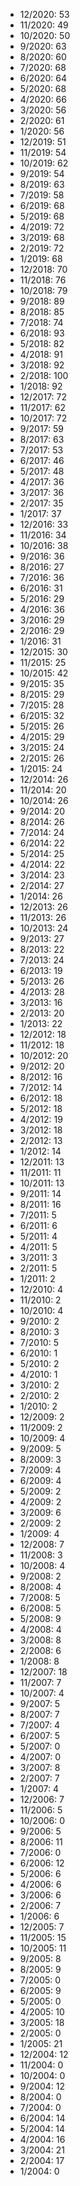 *  12/2020: 53
*  11/2020: 49
*  10/2020: 50
*  9/2020: 63
*  8/2020: 60
*  7/2020: 68
*  6/2020: 64
*  5/2020: 68
*  4/2020: 66
*  3/2020: 56
*  2/2020: 61
*  1/2020: 56
*  12/2019: 51
*  11/2019: 54
*  10/2019: 62
*  9/2019: 54
*  8/2019: 63
*  7/2019: 58
*  6/2019: 68
*  5/2019: 68
*  4/2019: 72
*  3/2019: 68
*  2/2019: 72
*  1/2019: 68
*  12/2018: 70
*  11/2018: 76
*  10/2018: 79
*  9/2018: 89
*  8/2018: 85
*  7/2018: 74
*  6/2018: 93
*  5/2018: 82
*  4/2018: 91
*  3/2018: 92
*  2/2018: 100
*  1/2018: 92
*  12/2017: 72
*  11/2017: 62
*  10/2017: 72
*  9/2017: 59
*  8/2017: 63
*  7/2017: 53
*  6/2017: 46
*  5/2017: 48
*  4/2017: 36
*  3/2017: 36
*  2/2017: 35
*  1/2017: 37
*  12/2016: 33
*  11/2016: 34
*  10/2016: 38
*  9/2016: 36
*  8/2016: 27
*  7/2016: 36
*  6/2016: 31
*  5/2016: 29
*  4/2016: 36
*  3/2016: 29
*  2/2016: 29
*  1/2016: 31
*  12/2015: 30
*  11/2015: 25
*  10/2015: 42
*  9/2015: 35
*  8/2015: 29
*  7/2015: 28
*  6/2015: 32
*  5/2015: 26
*  4/2015: 29
*  3/2015: 24
*  2/2015: 26
*  1/2015: 24
*  12/2014: 26
*  11/2014: 20
*  10/2014: 26
*  9/2014: 20
*  8/2014: 26
*  7/2014: 24
*  6/2014: 22
*  5/2014: 25
*  4/2014: 22
*  3/2014: 23
*  2/2014: 27
*  1/2014: 26
*  12/2013: 26
*  11/2013: 26
*  10/2013: 24
*  9/2013: 27
*  8/2013: 22
*  7/2013: 24
*  6/2013: 19
*  5/2013: 26
*  4/2013: 28
*  3/2013: 16
*  2/2013: 20
*  1/2013: 22
*  12/2012: 18
*  11/2012: 18
*  10/2012: 20
*  9/2012: 20
*  8/2012: 16
*  7/2012: 14
*  6/2012: 18
*  5/2012: 18
*  4/2012: 19
*  3/2012: 18
*  2/2012: 13
*  1/2012: 14
*  12/2011: 13
*  11/2011: 11
*  10/2011: 13
*  9/2011: 14
*  8/2011: 16
*  7/2011: 5
*  6/2011: 6
*  5/2011: 4
*  4/2011: 5
*  3/2011: 3
*  2/2011: 5
*  1/2011: 2
*  12/2010: 4
*  11/2010: 2
*  10/2010: 4
*  9/2010: 2
*  8/2010: 3
*  7/2010: 5
*  6/2010: 1
*  5/2010: 2
*  4/2010: 1
*  3/2010: 2
*  2/2010: 2
*  1/2010: 2
*  12/2009: 2
*  11/2009: 2
*  10/2009: 4
*  9/2009: 5
*  8/2009: 3
*  7/2009: 4
*  6/2009: 4
*  5/2009: 2
*  4/2009: 2
*  3/2009: 6
*  2/2009: 2
*  1/2009: 4
*  12/2008: 7
*  11/2008: 3
*  10/2008: 4
*  9/2008: 2
*  8/2008: 4
*  7/2008: 5
*  6/2008: 5
*  5/2008: 9
*  4/2008: 4
*  3/2008: 8
*  2/2008: 6
*  1/2008: 8
*  12/2007: 18
*  11/2007: 7
*  10/2007: 4
*  9/2007: 5
*  8/2007: 7
*  7/2007: 4
*  6/2007: 5
*  5/2007: 0
*  4/2007: 0
*  3/2007: 8
*  2/2007: 7
*  1/2007: 4
*  12/2006: 7
*  11/2006: 5
*  10/2006: 0
*  9/2006: 5
*  8/2006: 11
*  7/2006: 0
*  6/2006: 12
*  5/2006: 6
*  4/2006: 6
*  3/2006: 6
*  2/2006: 7
*  1/2006: 6
*  12/2005: 7
*  11/2005: 15
*  10/2005: 11
*  9/2005: 8
*  8/2005: 9
*  7/2005: 0
*  6/2005: 9
*  5/2005: 0
*  4/2005: 10
*  3/2005: 18
*  2/2005: 0
*  1/2005: 21
*  12/2004: 12
*  11/2004: 0
*  10/2004: 0
*  9/2004: 12
*  8/2004: 0
*  7/2004: 0
*  6/2004: 14
*  5/2004: 14
*  4/2004: 16
*  3/2004: 21
*  2/2004: 17
*  1/2004: 0